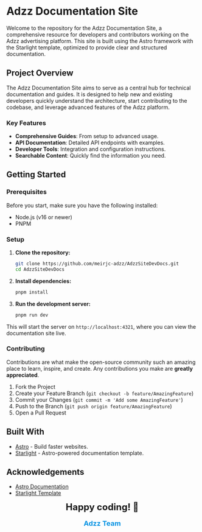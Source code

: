 # Adzz Documentation Site

Welcome to the repository for the Adzz Documentation Site, a comprehensive resource for developers and contributors working on the Adzz advertising platform. This site is built using the Astro framework with the Starlight template, optimized to provide clear and structured documentation.

## Project Overview

The Adzz Documentation Site aims to serve as a central hub for technical documentation and guides. It is designed to help new and existing developers quickly understand the architecture, start contributing to the codebase, and leverage advanced features of the Adzz platform.

### Key Features

- **Comprehensive Guides**: From setup to advanced usage.
- **API Documentation**: Detailed API endpoints with examples.
- **Developer Tools**: Integration and configuration instructions.
- **Searchable Content**: Quickly find the information you need.

## Getting Started

### Prerequisites

Before you start, make sure you have the following installed:

- Node.js (v16 or newer)
- PNPM

### Setup

1. **Clone the repository:**

   ```bash
   git clone https://github.com/meirjc-adzz/AdzzSiteDevDocs.git
   cd AdzzSiteDevDocs
   ```

2. **Install dependencies:**

   ```bash
   pnpm install
   ```

3. **Run the development server:**
   ```bash
   pnpm run dev
   ```

This will start the server on `http://localhost:4321`, where you can view the documentation site live.

### Contributing

Contributions are what make the open-source community such an amazing place to learn, inspire, and create. Any contributions you make are **greatly appreciated**.

1. Fork the Project
2. Create your Feature Branch (`git checkout -b feature/AmazingFeature`)
3. Commit your Changes (`git commit -m 'Add some AmazingFeature'`)
4. Push to the Branch (`git push origin feature/AmazingFeature`)
5. Open a Pull Request

## Built With

- [Astro](https://astro.build) - Build faster websites.
- [Starlight](https://starlight.astro.build) - Astro-powered documentation template.

## Acknowledgements

- [Astro Documentation](https://astro.build/docs)
- [Starlight Template](https://starlight.astro.build)

<center style="font-weight:bold; font-size:1.5rem">
Happy coding! 🚀
<p style="font-weight:semi-bold; font-size:1.125rem; color:#0693e3">Adzz Team</p>
</center>
